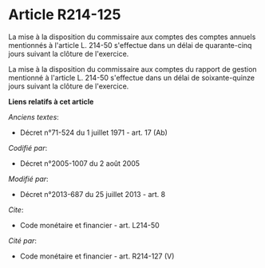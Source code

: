 # Article R214-125

La mise à la disposition du commissaire aux comptes des comptes annuels mentionnés à l'article L. 214-50 s'effectue dans un
délai de quarante-cinq jours suivant la clôture de l'exercice. 

La mise à la disposition du commissaire aux comptes du rapport de gestion mentionné à l'article L. 214-50 s'effectue dans un
délai de soixante-quinze jours suivant la clôture de l'exercice.

**Liens relatifs à cet article**

_Anciens textes_:

  - Décret n°71-524 du 1 juillet 1971 - art. 17 (Ab)

_Codifié par_:

  - Décret n°2005-1007 du 2 août 2005

_Modifié par_:

  - Décret n°2013-687 du 25 juillet 2013 - art. 8

_Cite_:

  - Code monétaire et financier - art. L214-50

_Cité par_:

  - Code monétaire et financier - art. R214-127 (V)
